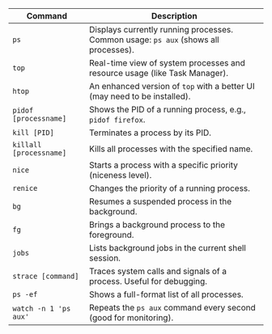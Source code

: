 | Command | Description |
|--------|-------------|
| `ps` | Displays currently running processes. Common usage: `ps aux` (shows all processes). |
| `top` | Real-time view of system processes and resource usage (like Task Manager). |
| `htop` | An enhanced version of `top` with a better UI (may need to be installed). |
| `pidof [processname]` | Shows the PID of a running process, e.g., `pidof firefox`. |
| `kill [PID]` | Terminates a process by its PID. |
| `killall [processname]` | Kills all processes with the specified name. |
| `nice` | Starts a process with a specific priority (niceness level). |
| `renice` | Changes the priority of a running process. |
| `bg` | Resumes a suspended process in the background. |
| `fg` | Brings a background process to the foreground. |
| `jobs` | Lists background jobs in the current shell session. |
| `strace [command]` | Traces system calls and signals of a process. Useful for debugging. |
| `ps -ef` | Shows a full-format list of all processes. |
| `watch -n 1 'ps aux'` | Repeats the `ps aux` command every second (good for monitoring). |
